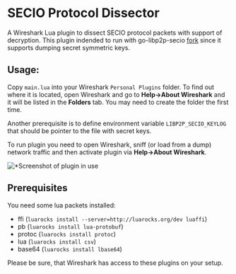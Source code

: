 # SECIO Protocol Dissector

A Wireshark Lua plugin to dissect SECIO protocol packets with support of decryption. This plugin indended to run with go-libp2p-secio [fork](https://github.com/michaelvoronov/go-libp2p-secio) since it supports dumping secret symmetric keys. 

## Usage:
Copy `main.lua` into your Wireshark `Personal Plugins` folder. To find out where it is located, open Wireshark and go to **Help->About Wireshark** and it will be listed in the **Folders** tab. You may need to create the folder the first time.

Another prerequisite is to define environment variable `LIBP2P_SECIO_KEYLOG` that should be pointer to the file with secret keys.

To run plugin you need to open Wireshark, sniff (or load from a dump) network traffic and then activate plugin via **Help->About Wireshark**.

![*Screenshot of plugin in use](https://raw.githubusercontent.com/michaelvoronov/secio-dissector/master/screen_1.png)

## Prerequisites

You need some lua packets installed:
   - ffi (`luarocks install --server=http://luarocks.org/dev luaffi`)
   - pb (`luarocks install lua-protobuf`) 
   - protoc (`luarocks install protoc`)
   - lua (`luarocks install csv`)
   - base64 (`luarocks install lbase64`)
   
Please be sure, that Wireshark has access to these plugins on your setup.
